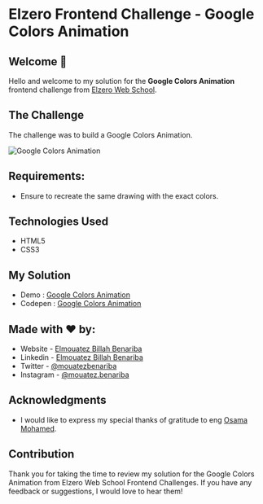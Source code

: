 # Elzero Frontend Challenge - Google Colors Animation

## Welcome 👋

Hello and welcome to my solution for the **Google Colors Animation** frontend challenge from [Elzero Web School](https://elzero.org/category/challenges/front-end-challenges/).

## The Challenge

The challenge was to build a Google Colors Animation.

![Google Colors Animation](https://elzero.org/wp-content/uploads/2021/09/google-animation.gif)

## Requirements:

- Ensure to recreate the same drawing with the exact colors.

## Technologies Used

- HTML5
- CSS3

## My Solution

- Demo : [Google Colors Animation](https://mouatezbenariba.github.io/Elzero-Frontend-Challenges/google-colors-animation/)
- Codepen : [Google Colors Animation](https://codepen.io/mouatezbenariba/pen/QWJzyjj)

## Made with ❤ by:

- Website - [Elmouatez Billah Benariba](https://www.mouatezbenariba.me/)
- Linkedin - [Elmouatez Billah Benariba](https://www.linkedin.com/in/mouatezbenariba/)
- Twitter - [@mouatezbenariba](https://twitter.com/mouatezbenariba)
- Instagram - [@mouatez.benariba](https://www.instagram.com/mouatez.benariba/)

## Acknowledgments

- I would like to express my special thanks of gratitude to eng [Osama Mohamed](https://github.com/OsamaElzero).

## Contribution

Thank you for taking the time to review my solution for the Google Colors Animation from Elzero Web School Frontend Challenges. If you have any feedback or suggestions, I would love to hear them!
